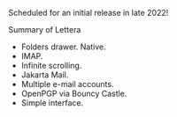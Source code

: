 Scheduled for an initial release in late 2022!

Summary of Lettera

<ul>
<li>Folders drawer. Native.</li>
<li>IMAP.</li>
<li>Infinite scrolling.</li>
<li>Jakarta Mail.</li>
<li>Multiple e-mail accounts.</li>
<li>OpenPGP via Bouncy Castle.</li>
<li>Simple interface.</li>
</ul>
